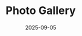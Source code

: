 ---
title: 'Photo Gallery'
date: 2025-09-05
type: landing

design:
  # Section spacing
  spacing: '5rem'

sections:
  - block: collection
    id: photos
    content:
      title: Photo Gallery
      filters:
        folders:
          - gallery
    design:
      view: article-grid
      fill_image: true
      columns: 2
---